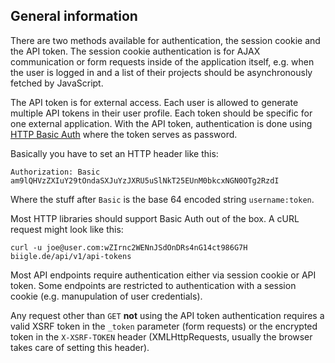 ## General information

There are two methods available for authentication, the session cookie and the API token. The session cookie authentication is for AJAX communication or form requests inside of the application itself, e.g. when the user is logged in and a list of their projects should be asynchronously fetched by JavaScript.

The API token is for external access. Each user is allowed to generate multiple API tokens in their user profile. Each token should be specific for one external application. With the API token, authentication is done using [HTTP Basic Auth](https://en.wikipedia.org/wiki/Basic_access_authentication#Client_side) where the token serves as password.

Basically you have to set an HTTP header like this:

```
Authorization: Basic am9lQHVzZXIuY29tOndaSXJuYzJXRU5uSlNkT25EUnM0bkcxNGN0OTg2RzdI
```

Where the stuff after `Basic` is the base 64 encoded string `username:token`.


Most HTTP libraries should support Basic Auth out of the box. A cURL request might look like this:

```
curl -u joe@user.com:wZIrnc2WENnJSdOnDRs4nG14ct986G7H biigle.de/api/v1/api-tokens
```

Most API endpoints require authentication either via session cookie or API token. Some endpoints are restricted to authentication with a session cookie (e.g. manupulation of user credentials).

Any request other than `GET` **not** using the API token authentication requires a valid XSRF token in the `_token` parameter (form requests) or the encrypted token in the `X-XSRF-TOKEN` header (XMLHttpRequests, usually the browser takes care of setting this header).
